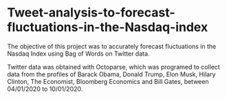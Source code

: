 # Tweet-analysis-to-forecast-fluctuations-in-the-Nasdaq-index

The objective of this project was to accurately forecast fluctuations in the Nasdaq Index using Bag of Words on Twitter data.

Twitter data was obtained with Octoparse, which was programed to collect data from the profiles of Barack Obama, Donald Trump, Elon Musk, Hilary Clinton, The Economist, Bloomberg Economics and Bill Gates, between 04/01/2020 to 10/01/2020.
